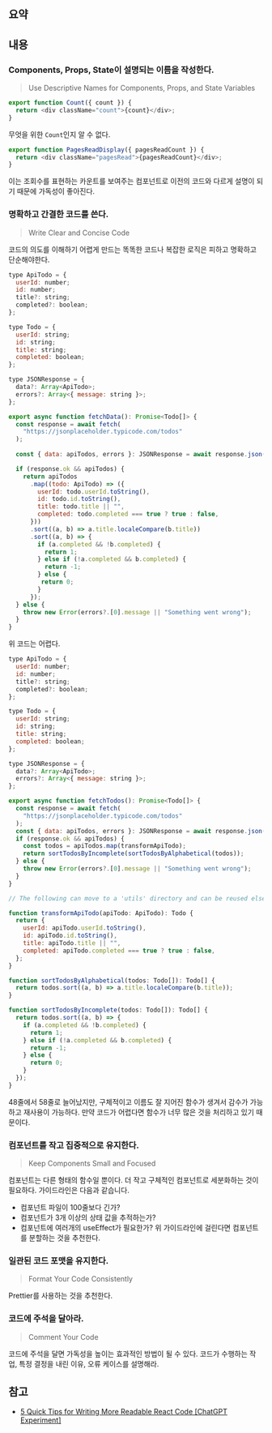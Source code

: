 ## 요약

## 내용
### Components, Props, State이 설명되는 이름을 작성한다.
> Use Descriptive Names for Components, Props, and State Variables

```javascript
export function Count({ count }) {
  return <div className="count">{count}</div>;
}
```
무엇을 위한 `Count`인지 알 수 없다.

```javascript
export function PagesReadDisplay({ pagesReadCount }) {
  return <div className="pagesRead">{pagesReadCount}</div>;
}
```
이는 조회수를 표현하는 카운트를 보여주는 컴포넌트로 이전의 코드와 다르게 설명이 되기 때문에 가독성이 좋아진다.

### 명확하고 간결한 코드를 쓴다.
> Write Clear and Concise Code

코드의 의도를 이해하기 어렵게 만드는 똑똑한 코드나 복잡한 로직은 피하고 명확하고 단순해야한다.
```javascript
type ApiTodo = {
  userId: number;
  id: number;
  title?: string;
  completed?: boolean;
};

type Todo = {
  userId: string;
  id: string;
  title: string;
  completed: boolean;
};

type JSONResponse = {
  data?: Array<ApiTodo>;
  errors?: Array<{ message: string }>;
};

export async function fetchData(): Promise<Todo[]> {
  const response = await fetch(
    "https://jsonplaceholder.typicode.com/todos"
  );
  
  const { data: apiTodos, errors }: JSONResponse = await response.json();

  if (response.ok && apiTodos) {
    return apiTodos
      .map((todo: ApiTodo) => ({
        userId: todo.userId.toString(),
        id: todo.id.toString(),
        title: todo.title || "",
        completed: todo.completed === true ? true : false,
      }))
      .sort((a, b) => a.title.localeCompare(b.title))
      .sort((a, b) => {
        if (a.completed && !b.completed) {
          return 1;
        } else if (!a.completed && b.completed) {
          return -1;
        } else {
         return 0;
        }
      });
  } else {
    throw new Error(errors?.[0].message || "Something went wrong");
  }
}
```
위 코드는 어렵다.
```javascript
type ApiTodo = {
  userId: number;
  id: number;
  title?: string;
  completed?: boolean;
};

type Todo = {
  userId: string;
  id: string;
  title: string;
  completed: boolean;
};

type JSONResponse = {
  data?: Array<ApiTodo>;
  errors?: Array<{ message: string }>;
};

export async function fetchTodos(): Promise<Todo[]> {
  const response = await fetch(
    "https://jsonplaceholder.typicode.com/todos"
  );
  const { data: apiTodos, errors }: JSONResponse = await response.json();
  if (response.ok && apiTodos) {
    const todos = apiTodos.map(transformApiTodo);
    return sortTodosByIncomplete(sortTodosByAlphabetical(todos));
  } else {
    throw new Error(errors?.[0].message || "Something went wrong");
  }
}

// The following can move to a 'utils' directory and can be reused elsewhere

function transformApiTodo(apiTodo: ApiTodo): Todo {
  return {
    userId: apiTodo.userId.toString(),
    id: apiTodo.id.toString(),
    title: apiTodo.title || "",
    completed: apiTodo.completed === true ? true : false,
  };
}

function sortTodosByAlphabetical(todos: Todo[]): Todo[] {
  return todos.sort((a, b) => a.title.localeCompare(b.title));
}

function sortTodosByIncomplete(todos: Todo[]): Todo[] {
  return todos.sort((a, b) => {
    if (a.completed && !b.completed) {
      return 1;
    } else if (!a.completed && b.completed) {
      return -1;
    } else {
      return 0;
    }
  });
}
```
48줄에서 58줄로 늘어났지만, 구체적이고 이름도 잘 지어진 함수가 생겨서 감수가 가능하고 재사용이 가능하다. 만약 코드가 어렵다면 함수가 너무 많은 것을 처리하고 있기 때문이다.

### 컴포넌트를 작고 집중적으로 유지한다.
> Keep Components Small and Focused

컴포넌트는 다른 형태의 함수일 뿐이다. 더 작고 구체적인 컴포넌트로 세분화하는 것이 필요하다. 가이드라인은 다음과 같습니다.
- 컴포넌트 파일이 100줄보다 긴가?
- 컴포넌트가 3개 이상의 상태 값을 추적하는가?
- 컴포넌트에 여러개의 useEffect가 필요한가?
위 가이드라인에 걸린다면 컴포넌트를 분할하는 것을 추천한다.

### 일관된 코드 포맷을 유지한다.
> Format Your Code Consistently

Prettier를 사용하는 것을 추천한다.

### 코드에 주석을 달아라.
> Comment Your Code

코드에 주석을 달면 가독성을 높이는 효과적인 방법이 될 수 있다.
코드가 수행하는 작업, 특정 결정을 내린 이유, 오류 케이스를 설명해라.

## 참고
- [5 Quick Tips for Writing More Readable React Code [ChatGPT Experiment]](https://www.bitovi.com/blog/5-quick-tips-for-writing-more-readable-react-code-chatgpt-experiment)